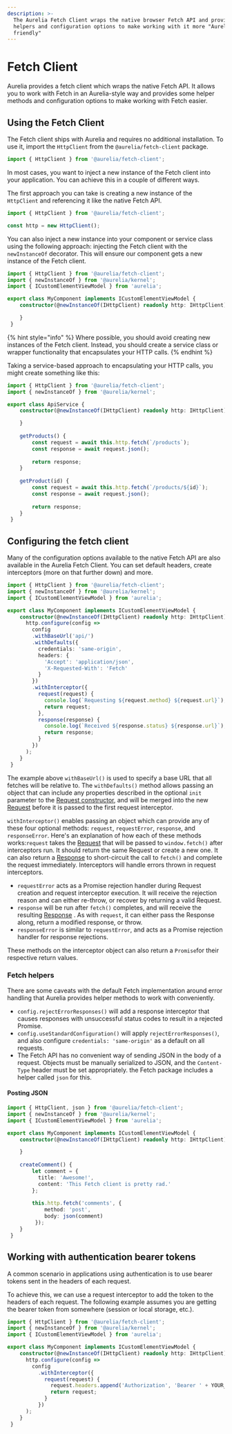 ```yaml
---
description: >-
  The Aurelia Fetch Client wraps the native browser Fetch API and provides
  helpers and configuration options to make working with it more "Aurelia
  friendly"
---
```


# Fetch Client

Aurelia provides a fetch client which wraps the native Fetch API. It allows you to work with Fetch in an Aurelia-style way and provides some helper methods and configuration options to make working with Fetch easier.

## Using the Fetch Client

The Fetch client ships with Aurelia and requires no additional installation. To use it, import the `HttpClient` from the `@aurelia/fetch-client` package.

```typescript
import { HttpClient } from '@aurelia/fetch-client';
```

In most cases, you want to inject a new instance of the Fetch client into your application. You can achieve this in a couple of different ways.

The first approach you can take is creating a new instance of the `HttpClient` and referencing it like the native Fetch API.

```typescript
import { HttpClient } from '@aurelia/fetch-client';

const http = new HttpClient();
```

You can also inject a new instance into your component or service class using the following approach: injecting the Fetch client with the `newInstanceOf` decorator. This will ensure our component gets a new instance of the Fetch client.

```typescript
import { HttpClient } from '@aurelia/fetch-client';
import { newInstanceOf } from '@aurelia/kernel';
import { ICustomElementViewModel } from 'aurelia';

export class MyComponent implements ICustomElementViewModel {    
    constructor(@newInstanceOf(IHttpClient) readonly http: IHttpClient) {

    }
 }   
```

{% hint style="info" %}
Where possible, you should avoid creating new instances of the Fetch client. Instead, you should create a service class or wrapper functionality that encapsulates your HTTP calls.
{% endhint %}

Taking a service-based approach to encapsulating your HTTP calls, you might create something like this:

```typescript
import { HttpClient } from '@aurelia/fetch-client';
import { newInstanceOf } from '@aurelia/kernel';

export class ApiService {    
    constructor(@newInstanceOf(IHttpClient) readonly http: IHttpClient) {

    }
    
    getProducts() {
        const request = await this.http.fetch(`/products`);
        const response = await request.json();
        
        return response;
    }
    
    getProduct(id) {
        const request = await this.http.fetch(`/products/${id}`);
        const response = await request.json();
        
        return response;
    }
 }   
```

## Configuring the fetch client

Many of the configuration options available to the native Fetch API are also available in the Aurelia Fetch Client. You can set default headers, create interceptors (more on that further down) and more.

```typescript
import { HttpClient } from '@aurelia/fetch-client';
import { newInstanceOf } from '@aurelia/kernel';
import { ICustomElementViewModel } from 'aurelia';

export class MyComponent implements ICustomElementViewModel {    
    constructor(@newInstanceOf(IHttpClient) readonly http: IHttpClient) {
      http.configure(config =>
        config
        .withBaseUrl('api/')
        .withDefaults({
          credentials: 'same-origin',
          headers: {
            'Accept': 'application/json',
            'X-Requested-With': 'Fetch'
          }
        })
        .withInterceptor({
          request(request) {
            console.log(`Requesting ${request.method} ${request.url}`);
            return request;
          },
          response(response) {
            console.log(`Received ${response.status} ${response.url}`);
            return response;
          }
        })
      );
    }
 }   
```

The example above `withBaseUrl()` is used to specify a base URL that all fetches will be relative to. The `withDefaults()` method allows passing an object that can include any properties described in the optional `init` parameter to the [Request constructor](https://developer.mozilla.org/en-US/docs/Web/API/Request/Request), and will be merged into the new [Request](https://developer.mozilla.org/en-US/docs/Web/API/Request) before it is passed to the first request interceptor.

`withInterceptor()` enables passing an object which can provide any of these four optional methods: `request`, `requestError`, `response`, and `responseError`. Here's an explanation of how each of these methods works:`request` takes the [Request](https://developer.mozilla.org/en-US/docs/Web/API/Request) that will be passed to `window.fetch()` after interceptors run. It should return the same Request or create a new one. It can also return a [Response](https://developer.mozilla.org/en-US/docs/Web/API/Response) to short-circuit the call to `fetch()` and complete the request immediately. Interceptors will handle errors thrown in request interceptors.

* `requestError` acts as a Promise rejection handler during Request creation and request interceptor execution. It will receive the rejection reason and can either re-throw, or recover by returning a valid Request.
* `response` will be run after `fetch()` completes, and will receive the resulting [Response](https://developer.mozilla.org/en-US/docs/Web/API/Response) . As with `request`, it can either pass the Response along, return a modified response, or throw.
* `responseError` is similar to `requestError`, and acts as a Promise rejection handler for response rejections.

These methods on the interceptor object can also return a `Promise`for their respective return values.

### Fetch helpers

There are some caveats with the default Fetch implementation around error handling that Aurelia provides helper methods to work with conveniently.

* `config.rejectErrorResponses()` will add a response interceptor that causes responses with unsuccessful status codes to result in a rejected Promise.
* `config.useStandardConfiguration()` will apply `rejectErrorResponses()`, and also configure `credentials: 'same-origin'` as a default on all requests.
* The Fetch API has no convenient way of sending JSON in the body of a request. Objects must be manually serialized to JSON, and the `Content-Type` header must be set appropriately. the Fetch package includes a helper called `json` for this.

#### Posting JSON

```typescript
import { HttpClient, json } from '@aurelia/fetch-client';
import { newInstanceOf } from '@aurelia/kernel';
import { ICustomElementViewModel } from 'aurelia';

export class MyComponent implements ICustomElementViewModel {    
    constructor(@newInstanceOf(IHttpClient) readonly http: IHttpClient) {

    }
    
    createComment() {
        let comment = {
          title: 'Awesome!',
          content: 'This Fetch client is pretty rad.'
        };
  
        this.http.fetch('comments', {
            method: 'post',
            body: json(comment)
         });
    }
 }   
```

## Working with authentication bearer tokens

A common scenario in applications using authentication is to use bearer tokens sent in the headers of each request.

To achieve this, we can use a request interceptor to add the token to the headers of each request. The following example assumes you are getting the bearer token from somewhere (session or local storage, etc.).

```typescript
import { HttpClient } from '@aurelia/fetch-client';
import { newInstanceOf } from '@aurelia/kernel';
import { ICustomElementViewModel } from 'aurelia';

export class MyComponent implements ICustomElementViewModel {    
    constructor(@newInstanceOf(IHttpClient) readonly http: IHttpClient) {
      http.configure(config =>
        config
          .withInterceptor({
            request(request) {
              request.headers.append('Authorization', 'Bearer ' + YOUR_BEARER_TOKEN);
              return request;
            }
          })
      );
    }
 }   
```
